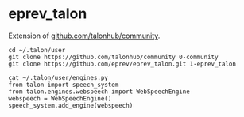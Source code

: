 # eprev_talon

Extension of [github.com/talonhub/community](https://github.com/talonhub/community).

```
cd ~/.talon/user
git clone https://github.com/talonhub/community 0-community
git clone https://github.com/eprev/eprev_talon.git 1-eprev_talon
```

```
cat ~/.talon/user/engines.py
from talon import speech_system
from talon.engines.webspeech import WebSpeechEngine
webspeech = WebSpeechEngine()
speech_system.add_engine(webspeech)
```
